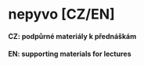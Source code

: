 # nepyvo [CZ/EN]

#### CZ: podpůrné materiály k přednáškám
#### EN: supporting materials for lectures
